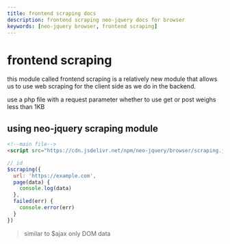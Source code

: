 ```yaml
---
title: frontend scraping docs
description: frontend scraping neo-jquery docs for browser
keywords: [neo-jquery browser, frontend scraping]
---
```


# frontend scraping

this module called frontend scraping is a relatively new module that allows us to use web scraping for the client side as we do in the backend.

use a php file with a request parameter whether to use get or post weighs less than 1KB

## using neo-jquery scraping module

``` html
<!--main file-->
<script src="https://cdn.jsdelivr.net/npm/neo-jquery/browser/scraping.js"></script>
```

``` js
// id
$scraping({
  url: 'https://example.com',
  page(data) {
    console.log(data)
  },
  failed(err) {
    console.error(err)
  }
})
```

> similar to $ajax only DOM data